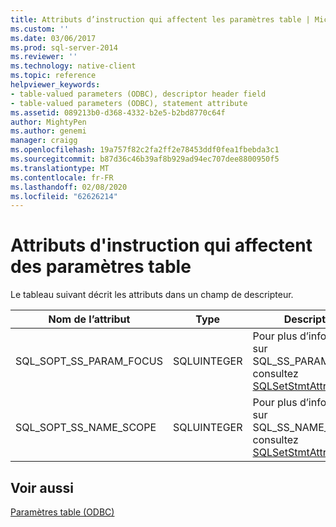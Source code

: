 ```yaml
---
title: Attributs d’instruction qui affectent les paramètres table | Microsoft Docs
ms.custom: ''
ms.date: 03/06/2017
ms.prod: sql-server-2014
ms.reviewer: ''
ms.technology: native-client
ms.topic: reference
helpviewer_keywords:
- table-valued parameters (ODBC), descriptor header field
- table-valued parameters (ODBC), statement attribute
ms.assetid: 089213b0-d368-4332-b2e5-b2bd8770c64f
author: MightyPen
ms.author: genemi
manager: craigg
ms.openlocfilehash: 19a757f82c2fa2ff2e78453ddf0fea1fbebda3c1
ms.sourcegitcommit: b87d36c46b39af8b929ad94ec707dee8800950f5
ms.translationtype: MT
ms.contentlocale: fr-FR
ms.lasthandoff: 02/08/2020
ms.locfileid: "62626214"
---
```

# <a name="statement-attributes-that-affect-table-valued-parameters"></a>Attributs d'instruction qui affectent des paramètres table
  Le tableau suivant décrit les attributs dans un champ de descripteur.  
  
|Nom de l’attribut|Type|Description|  
|--------------------|----------|-----------------|  
|SQL_SOPT_SS_PARAM_FOCUS|SQLUINTEGER|Pour plus d’informations sur SQL_SS_PARAM_FOCUS, consultez [SQLSetStmtAttr](../native-client-odbc-api/sqlsetstmtattr.md).|  
|SQL_SOPT_SS_NAME_SCOPE|SQLUINTEGER|Pour plus d’informations sur SQL_SS_NAME_SCOPE, consultez [SQLSetStmtAttr](../native-client-odbc-api/sqlsetstmtattr.md).|  
  
## <a name="see-also"></a>Voir aussi  
 [Paramètres table &#40;ODBC&#41;](table-valued-parameters-odbc.md)  
  
  
